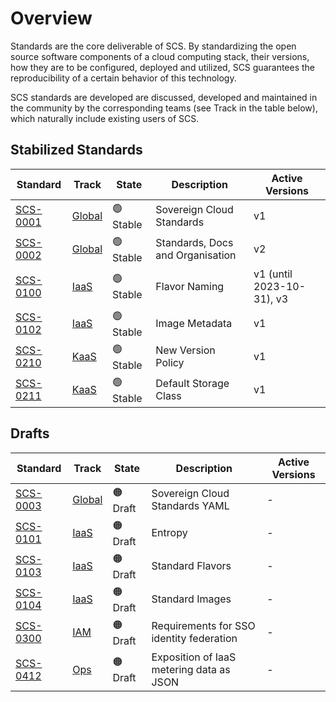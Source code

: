 # Overview

Standards are the core deliverable of SCS. By standardizing the open source software components of a cloud computing stack, their versions, how they are to be configured, deployed and utilized, SCS guarantees the reproducibility of a certain behavior of this technology.

SCS standards are developed are discussed, developed and maintained in the community by the corresponding teams (see Track in the table below), which naturally include existing users of SCS.

## Stabilized Standards

| Standard                               | Track                       | State     | Description                      | Active Versions           |
| -------------------------------------- | --------------------------- | --------- | -------------------------------- | ------------------------- |
| [SCS-0001](/standards/global/scs-0001) | [Global](/standards/global) | 🟢 Stable | Sovereign Cloud Standards        | v1                        |
| [SCS-0002](/standards/global/scs-0002) | [Global](/standards/global) | 🟢 Stable | Standards, Docs and Organisation | v2                        |
| [SCS-0100](/standards/iaas/scs-0100)   | [IaaS](/standards/iaas)     | 🟢 Stable | Flavor Naming                    | v1 (until 2023-10-31), v3 |
| [SCS-0102](/standards/iaas/scs-0102)   | [IaaS](/standards/iaas)     | 🟢 Stable | Image Metadata                   | v1                        |
| [SCS-0210](/standards/kaas/scs-0210)   | [KaaS](/standards/kaas)     | 🟢 Stable | New Version Policy               | v1                        |
| [SCS-0211](/standards/kaas/scs-0211)   | [KaaS](/standards/kaas)     | 🟢 Stable | Default Storage Class            | v1                        |

## Drafts

| Standard                               | Track                       | State    | Description                              | Active Versions |
| -------------------------------------- | --------------------------- | -------- | ---------------------------------------- | --------------- |
| [SCS-0003](/standards/global/scs-0003) | [Global](/standards/global) | 🟠 Draft | Sovereign Cloud Standards YAML           | -               |
| [SCS-0101](/standards/iaas/scs-0101)   | [IaaS](/standards/iaas)     | 🟠 Draft | Entropy                                  | -               |
| [SCS-0103](/standards/iaas/scs-0103)   | [IaaS](/standards/iaas)     | 🟠 Draft | Standard Flavors                         | -               |
| [SCS-0104](/standards/iaas/scs-0104)   | [IaaS](/standards/iaas)     | 🟠 Draft | Standard Images                          | -               |
| [SCS-0300](/standards/iam/scs-0300)    | [IAM](/standards/iam)       | 🟠 Draft | Requirements for SSO identity federation | -               |
| [SCS-0412](/standards/ops/scs-0412)    | [Ops](/standards/ops)       | 🟠 Draft | Exposition of IaaS metering data as JSON | -               |

